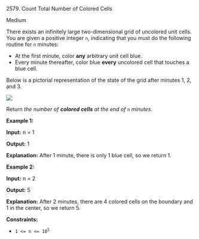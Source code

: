 2579\. Count Total Number of Colored Cells

Medium

There exists an infinitely large two-dimensional grid of uncolored unit cells. You are given a positive integer `n`, indicating that you must do the following routine for `n` minutes:

*   At the first minute, color **any** arbitrary unit cell blue.
*   Every minute thereafter, color blue **every** uncolored cell that touches a blue cell.

Below is a pictorial representation of the state of the grid after minutes 1, 2, and 3.

![](https://assets.leetcode.com/uploads/2023/01/10/example-copy-2.png)

Return _the number of **colored cells** at the end of_ `n` _minutes_.

**Example 1:**

**Input:** n = 1

**Output:** 1

**Explanation:** After 1 minute, there is only 1 blue cell, so we return 1.

**Example 2:**

**Input:** n = 2

**Output:** 5

**Explanation:** After 2 minutes, there are 4 colored cells on the boundary and 1 in the center, so we return 5.

**Constraints:**

*   <code>1 <= n <= 10<sup>5</sup></code>